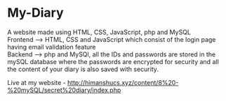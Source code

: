 # My-Diary
A website made using HTML, CSS, JavaScript, php and MySQL<br>
Frontend --> HTML, CSS and JavaScript which consist of the login page having email validation feature <br>
Backend --> php and MySQl, all the IDs and passwords are stored in the mySQL database where the passwords are encrypted for security and all the content of your diary is also saved with security.

Live at my website - http://himanshucs.xyz/content/8%20-%20mySQL/secret%20diary/index.php
